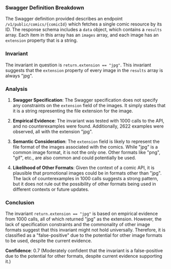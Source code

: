 ### Swagger Definition Breakdown

The Swagger definition provided describes an endpoint `/v1/public/comics/{comicId}` which fetches a single comic resource by its ID. The response schema includes a `data` object, which contains a `results` array. Each item in this array has an `images` array, and each image has an `extension` property that is a string.

### Invariant

The invariant in question is `return.extension == "jpg"`. This invariant suggests that the `extension` property of every image in the `results` array is always "jpg".

### Analysis

1. **Swagger Specification**: The Swagger specification does not specify any constraints on the `extension` field of the images. It simply states that it is a string representing the file extension for the image.

2. **Empirical Evidence**: The invariant was tested with 1000 calls to the API, and no counterexamples were found. Additionally, 2622 examples were observed, all with the extension "jpg".

3. **Semantic Consideration**: The `extension` field is likely to represent the file format of the images associated with the comics. While "jpg" is a common image format, it is not the only one. Other formats like "png", "gif", etc., are also common and could potentially be used.

4. **Likelihood of Other Formats**: Given the context of a comic API, it is plausible that promotional images could be in formats other than "jpg". The lack of counterexamples in 1000 calls suggests a strong pattern, but it does not rule out the possibility of other formats being used in different contexts or future updates.

### Conclusion

The invariant `return.extension == "jpg"` is based on empirical evidence from 1000 calls, all of which returned "jpg" as the extension. However, the lack of specification constraints and the commonality of other image formats suggest that this invariant might not hold universally. Therefore, it is classified as a "false-positive" due to the potential for other image formats to be used, despite the current evidence.

**Confidence**: 0.7 (Moderately confident that the invariant is a false-positive due to the potential for other formats, despite current evidence supporting it.)
